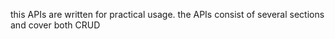 this APIs are written for practical usage.
the APIs consist of several sections and cover both CRUD 
